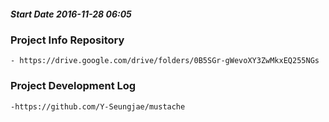 ##### Start Date	2016-11-28 06:05

### Project Info Repository
	- https://drive.google.com/drive/folders/0B5SGr-gWevoXY3ZwMkxEQ255NGs

### Project Development Log
	-https://github.com/Y-Seungjae/mustache